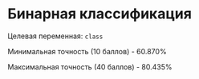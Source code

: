# Бинарная классификация
Целевая переменная: `class`

Минимальная точность (10 баллов) - 60.870%

Максимальная точность (40 баллов) - 80.435%
        